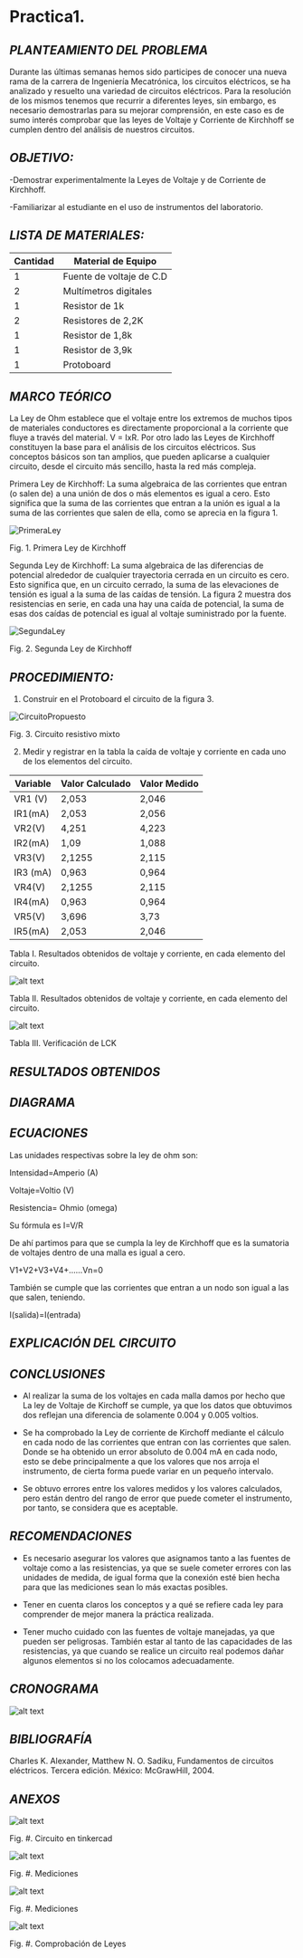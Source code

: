 # Practica1.


## *PLANTEAMIENTO DEL PROBLEMA*

Durante las últimas semanas hemos sido participes de conocer una nueva rama de la carrera de Ingeniería Mecatrónica, los circuitos eléctricos, se ha analizado y resuelto una variedad de circuitos eléctricos. Para la resolución de los mismos tenemos que recurrir a diferentes leyes, sin embargo, es necesario demostrarlas para su mejorar comprensión, en este caso es de sumo interés comprobar que las leyes de Voltaje y Corriente de Kirchhoff se cumplen dentro del análisis de nuestros circuitos.

## *OBJETIVO:*

-Demostrar experimentalmente la Leyes de Voltaje y de Corriente de Kirchhoff.

-Familiarizar al estudiante en el uso de instrumentos del laboratorio.

## *LISTA DE MATERIALES:*


| Cantidad | Material de Equipo |
| ------------- | ------------- |
| 1  | Fuente de voltaje de C.D |
| 2  | Multímetros digitales |
|  1 | Resistor de 1k  |
|  2 | Resistores de 2,2K  |
| 1 | Resistor de 1,8k  |
| 1  | Resistor de 3,9k  |
| 1  | Protoboard          |

## *MARCO TEÓRICO*

La Ley de Ohm establece que el voltaje entre los extremos de muchos tipos de materiales conductores es directamente proporcional a la corriente que fluye a través del material.      V = IxR. Por otro lado las Leyes de Kirchhoff constituyen la base para el análisis de los circuitos eléctricos. Sus conceptos básicos son tan amplios, que pueden aplicarse a cualquier circuito, desde el circuito más sencillo, hasta la red más compleja.

Primera Ley de Kirchhoff: La suma algebraica de las corrientes que entran (o salen de) a una unión de dos o más elementos es igual a cero. Esto significa que la suma de las corrientes que entran a la unión es igual a la suma de las corrientes que salen de ella, como se aprecia en la figura 1.


![PrimeraLey](https://github.com/Kevi7k/Practica1./blob/master/Img/Diagrama%201.png)

Fig. 1. Primera Ley de Kirchhoff


Segunda Ley de Kirchhoff: La suma algebraica de las diferencias de potencial alrededor de cualquier trayectoria cerrada en un circuito es cero. Esto significa que, en un circuito cerrado, la suma de las elevaciones de tensión es igual a la suma de las caídas de tensión. La figura 2 muestra dos resistencias en serie, en cada una hay una caída de potencial, la suma de esas dos caídas de potencial es igual al voltaje suministrado por la fuente. 

![SegundaLey](https://github.com/Kevi7k/Practica1./blob/master/Img/Diagrama%202.png)

Fig. 2. Segunda Ley de Kirchhoff


## *PROCEDIMIENTO:*

1.	Construir en el Protoboard el circuito de la figura 3.

![CircuitoPropuesto](https://github.com/Kevi7k/Practica1./blob/master/Img/Diagrama%203.png)

Fig. 3. Circuito resistivo mixto

2.	Medir y registrar en la tabla la caída de voltaje y corriente en cada uno de los elementos del circuito.

| Variable | Valor Calculado | Valor Medido |
| ----- | ----- | ----- |
| VR1 (V) | 2,053 | 2,046 |
| IR1(mA) | 2,053 | 2,056 |
| VR2(V) | 4,251 | 4,223 |
| IR2(mA) | 1,09 |1,088|
| VR3(V) | 2,1255 | 2,115 |
| IR3 (mA) | 0,963 | 0,964 |
| VR4(V) | 2,1255 | 2,115|
| IR4(mA) |  0,963 | 0,964 |
| VR5(V) | 3,696 | 3,73|
| IR5(mA) | 2,053 | 2,046|

Tabla  I. Resultados obtenidos de voltaje y corriente, en cada elemento del circuito.

![alt text](https://github.com/Kevi7k/Practica1./blob/master/Img/Tabla%202.png)

Tabla II. Resultados obtenidos de voltaje y corriente, en cada elemento del circuito.

![alt text](https://github.com/Kevi7k/Practica1./blob/master/Img/Tabla%203.png)

Tabla III. Verificación de LCK

## *RESULTADOS OBTENIDOS*





## *DIAGRAMA*



## *ECUACIONES*
Las unidades respectivas sobre la ley de ohm son: 


Intensidad=Amperio (A)


Voltaje=Voltio (V)


Resistencia= Ohmio (omega)


Su fórmula es I=V/R


De ahí partimos para que se cumpla la ley de Kirchhoff que es la sumatoria de voltajes dentro de una malla es igual a cero.


V1+V2+V3+V4+……Vn=0


También se cumple que las corrientes que entran a un nodo son igual a las que salen, teniendo.


I(salida)=I(entrada)

## *EXPLICACIÓN DEL CIRCUITO*



## *CONCLUSIONES*

-	Al realizar la suma de los voltajes en cada malla damos por hecho que La ley de Voltaje de Kirchoff se cumple, ya que los datos que obtuvimos dos reflejan una diferencia de solamente 0.004 y 0.005 voltios.

-	Se ha comprobado la Ley de corriente de Kirchoff mediante el cálculo en cada nodo de las corrientes que entran con las corrientes que salen. Donde se ha obtenido un error absoluto de 0.004 mA en cada nodo, esto se debe principalmente a que los valores que nos arroja el instrumento, de cierta forma puede variar en un pequeño intervalo.

-	Se obtuvo errores entre los valores medidos y los valores calculados, pero están dentro del rango de error que puede cometer el instrumento, por tanto, se considera que es aceptable.

## *RECOMENDACIONES*

-	Es necesario asegurar los valores que asignamos tanto a las fuentes de voltaje como a las resistencias, ya que se suele cometer errores con las unidades de medida, de igual forma que la conexión esté bien hecha para que las mediciones sean lo más exactas posibles.

-	Tener en cuenta claros los conceptos y a qué se refiere cada ley para comprender de mejor manera la práctica realizada.

-	Tener mucho cuidado con las fuentes de voltaje manejadas, ya que pueden ser peligrosas. También estar al tanto de las capacidades de las resistencias, ya que cuando se realice un circuito real podemos dañar algunos elementos si no los colocamos adecuadamente.


## *CRONOGRAMA*

![alt text](https://github.com/Kevi7k/Practica/blob/master/Cronograma/Cronograma.jpeg)

## *BIBLIOGRAFÍA*

Charles K. Alexander, Matthew N. O. Sadiku, Fundamentos de circuitos eléctricos. Tercera edición. México: McGrawHill, 2004.

## *ANEXOS*
![alt text](https://github.com/Kevi7k/Practica1./blob/master/Img/Diagrama%206.png)

Fig. #. Circuito en tinkercad

![alt text](https://github.com/Kevi7k/Practica1./blob/master/Img/Diagrama%207.jpeg)

Fig. #. Mediciones

![alt text](https://github.com/Kevi7k/Practica1./blob/master/Img/Diagrama%208.jpeg)

Fig. #. Mediciones

![alt text](https://github.com/Kevi7k/Practica1./blob/master/Img/Diagrama%204.jpeg)

Fig. #. Comprobación de Leyes


